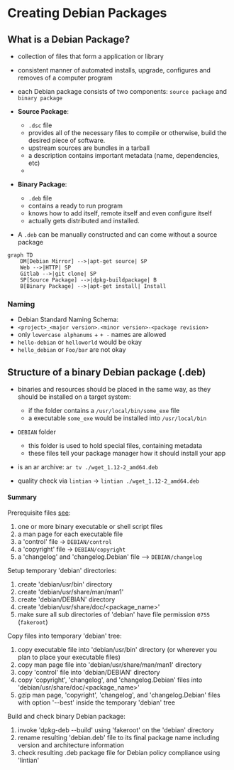 # Creating Debian Packages

## What is a Debian Package?
- collection of files that form a application or library
- consistent manner of automated installs, upgrade, configures and removes of a computer program
- each Debian package consists of two components: `source package` and `binary package`
- **Source Package**: 
	- `.dsc` file
	- provides all of the necessary files to compile or otherwise, build the desired piece of software.
	- upstream sources are bundles in a tarball
	- a description contains important metadata (name, dependencies, etc)
	- 
- **Binary Package**: 
	- `.deb` file
	- contains a ready to run program
	- knows how to add itself, remote itself and even configure itself
	- actually gets distributed and installed.


- A `.deb` can be manually constructed and can come without a source package

```mermaid
graph TD
    DM[Debian Mirror] -->|apt-get source| SP
    Web -->|HTTP| SP
    Gitlab -->|git clone| SP
    SP[Source Package] -->|dpkg-buildpackage| B
    B[Binary Package] -->|apt-get install| Install
```

### Naming
- Debian Standard Naming Schema:
- `<project>_<major version>.<minor version>-<package revision>`
- only `lowercase alphanums` + `+ -` names are allowed
- `hello-debian` or `helloworld` would be okay
- `hello_debian` or `Foo/bar` are not okay




## Structure of a binary Debian package (.deb)

- binaries and resources should be placed in the same way, as they should be installed on a target system:
	- if the folder contains a `/usr/local/bin/some_exe` file
    - a executable `some_exe` would be installed into `/usr/local/bin`

- `DEBIAN` folder
    - this folder is used to hold special files, containing metadata
    - these files tell your package manager how it should install your app

- is an ar archive: `ar tv ./wget_1.12-2_amd64.deb`
- quality check via `lintian` -> `lintian ./wget_1.12-2_amd64.deb`


#### Summary
Prerequisite files [see](https://www.debian.org/doc/manuals/maint-guide/dreq.de.html):
1. one or more binary executable or shell script files
2. a man page for each executable file
3. a 'control' file -> `DEBIAN/control`
4. a 'copyright' file  -> `DEBIAN/copyright`
5. a 'changelog' and 'changelog.Debian' file --> `DEBIAN/changelog`

Setup temporary 'debian' directories:
1. create 'debian/usr/bin' directory 
2. create 'debian/usr/share/man/man1'
3. create 'debian/DEBIAN' directory
4. create 'debian/usr/share/doc/<package_name>'
5. make sure all sub directories of 'debian' have file permission `0755` (`fakeroot`)

Copy files into temporary 'debian' tree:
1. copy executable file into 'debian/usr/bin' directory (or wherever you plan to place your executable files)
2. copy man page file into 'debian/usr/share/man/man1' directory
3. copy 'control' file into 'debian/DEBIAN' directory
4. copy 'copyright', 'changelog', and 'changelog.Debian' files into 'debian/usr/share/doc/<package_name>'
5. gzip man page, 'copyright', 'changelog', and 'changelog.Debian' files with option '--best' inside the temporary 'debian' tree

Build and check binary Debian package:
1. invoke 'dpkg-deb --build' using 'fakeroot' on the 'debian' directory
2. rename resulting 'debian.deb' file to its final package name including version and architecture information
3. check resulting .deb package file for Debian policy compliance using 'lintian'


